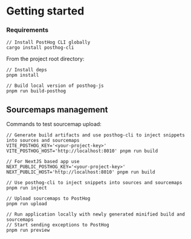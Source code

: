 # Getting started

### Requirements

```shell
// Install PostHog CLI globally
cargo install posthog-cli
```

From the project root directory:
```shell
// Install deps
pnpm install

// Build local version of posthog-js
pnpm run build-posthog
```

## Sourcemaps management

Commands to test sourcemap upload:
```shell
// Generate build artifacts and use posthog-cli to inject snippets into sources and sourcemaps
VITE_POSTHOG_KEY='<your-project-key>' VITE_POSTHOG_HOST='http://localhost:8010' pnpm run build

// For NextJS based app use
NEXT_PUBLIC_POSTHOG_KEY='<your-project-key>' NEXT_PUBLIC_HOST='http://localhost:8010' pnpm run build

// Use posthog-cli to inject snippets into sources and sourcemaps
pnpm run inject

// Upload sourcemaps to PostHog
pnpm run upload

// Run application locally with newly generated minified build and sourcemaps
// Start sending exceptions to PostHog
pnpm run preview
```

